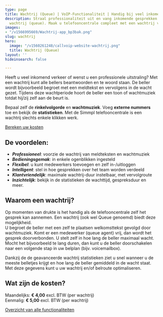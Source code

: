 ```yaml
---
type: page
title: Wachtrij (Queue) | VoIP-Functionaliteit | Handig bij veel inkomend verkeer
description: Straal professionaliteit uit en vang inkomende gesprekken op met een
  wachtrij (queue). Maak u telefooncentrale compleet met een wachtrij van Callvoip.
images:
- "/v1566995669/Wachtrij-app_bp3bak.png"
slug: wachtrij
hero:
  image: "/v1560261248/callvoip-website-wachtrij.png"
  title: Wachtrij (Queue)
layout: ''
hideinsearch: false

---
```

Heeft u veel inkomend verkeer of wenst u een professionele uitstraling? Met een wachtrij kunt alle bellers beantwoorden en te woord staan. De beller wordt bijvoorbeeld begroet met een meldtekst en vervolgens in de wacht gezet. Tijdens deze wachtperiode hoort de beller een toon of wachtmuziek totdat hij/zij zelf aan de beurt is.

Bepaal zelf de **rinkelvolgorde** en **wachtmuziek**. Voeg **externe nummers** toe en bekijk de **statistieken**. Met de Simmpl telefooncentrale is een wachtrij slechts enkele klikken werk.

<a href="/calculator/" class="button">Bereken uw kosten</a>

## De voordelen:

* **_Professioneel_**: voorzie de wachtrij van meldteksten en wachtmuziek
* **_Bedieningsgemak_**: in enkele ogenblikken ingesteld
* **_Flexibel_**: u kunt medewerkers toevoegen en zelf in-/uitloggen
* **_Intelligent_**: stel in hoe gesprekken over het team worden verdeeld
* **_Klantvriendelijk_**: maximale wachtrij-duur instelbaar, met vervolgroute
* **_Inzichtelijk_**: bekijk in de statistieken de wachttijd, gespreksduur en meer.

## Waarom een wachtrij?

Op momenten van drukte is het handig als de telefooncentrale zelf het gesprek kan aannemen. Een wachtrij (ook wel Queue genoemd) biedt deze mogelijkheid.  
U begroet de beller met een zelf te plaatsen welkomsttekst gevolgd door wachtmuziek. Komt er een medewerker (queue agent) vrij, dan wordt het gesprek doorverbonden. U stelt zelf in hoe lang de beller maximaal wacht. Mocht het bijvoorbeeld te lang duren, dan kunt u de beller doorschakelen naar een volgende stap in uw belplan (bijv. voicemailbox).  
  
Dankzij de de geavanceerde wachtrij statistieken ziet u snel wanneer u de meeste belletjes krijgt en hoe lang de beller gemiddeld in de wacht staat. Met deze gegevens kunt u uw wachtrij en/of belroute optimaliseren.

## Wat zijn de kosten?

Maandelijks: **€ 4,00** excl. BTW (per wachtrij)  
Eenmalig: **€ 5,00** excl. BTW (per wachtrij)

<a href="/telefonie/functionaliteiten/" class="button">Overzicht van alle functionaliteiten</a>